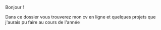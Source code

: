 Bonjour ! 

Dans ce dossier vous trouverez mon cv en ligne et quelques projets que j'aurais pu faire au cours de l'année
